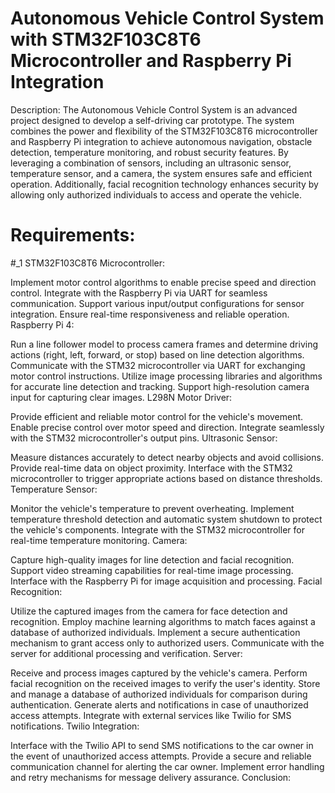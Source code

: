 # Autonomous Vehicle Control System with STM32F103C8T6 Microcontroller and Raspberry Pi Integration

Description:
The Autonomous Vehicle Control System is an advanced project designed to develop a self-driving car prototype. The system combines the power and flexibility of the STM32F103C8T6 microcontroller and Raspberry Pi integration to achieve autonomous navigation, obstacle detection, temperature monitoring, and robust security features. By leveraging a combination of sensors, including an ultrasonic sensor, temperature sensor, and a camera, the system ensures safe and efficient operation. Additionally, facial recognition technology enhances security by allowing only authorized individuals to access and operate the vehicle.

# Requirements:

#_1 STM32F103C8T6 Microcontroller:

Implement motor control algorithms to enable precise speed and direction control.
Integrate with the Raspberry Pi via UART for seamless communication.
Support various input/output configurations for sensor integration.
Ensure real-time responsiveness and reliable operation.
Raspberry Pi 4:

Run a line follower model to process camera frames and determine driving actions (right, left, forward, or stop) based on line detection algorithms.
Communicate with the STM32 microcontroller via UART for exchanging motor control instructions.
Utilize image processing libraries and algorithms for accurate line detection and tracking.
Support high-resolution camera input for capturing clear images.
L298N Motor Driver:

Provide efficient and reliable motor control for the vehicle's movement.
Enable precise control over motor speed and direction.
Integrate seamlessly with the STM32 microcontroller's output pins.
Ultrasonic Sensor:

Measure distances accurately to detect nearby objects and avoid collisions.
Provide real-time data on object proximity.
Interface with the STM32 microcontroller to trigger appropriate actions based on distance thresholds.
Temperature Sensor:

Monitor the vehicle's temperature to prevent overheating.
Implement temperature threshold detection and automatic system shutdown to protect the vehicle's components.
Integrate with the STM32 microcontroller for real-time temperature monitoring.
Camera:

Capture high-quality images for line detection and facial recognition.
Support video streaming capabilities for real-time image processing.
Interface with the Raspberry Pi for image acquisition and processing.
Facial Recognition:

Utilize the captured images from the camera for face detection and recognition.
Employ machine learning algorithms to match faces against a database of authorized individuals.
Implement a secure authentication mechanism to grant access only to authorized users.
Communicate with the server for additional processing and verification.
Server:

Receive and process images captured by the vehicle's camera.
Perform facial recognition on the received images to verify the user's identity.
Store and manage a database of authorized individuals for comparison during authentication.
Generate alerts and notifications in case of unauthorized access attempts.
Integrate with external services like Twilio for SMS notifications.
Twilio Integration:

Interface with the Twilio API to send SMS notifications to the car owner in the event of unauthorized access attempts.
Provide a secure and reliable communication channel for alerting the car owner.
Implement error handling and retry mechanisms for message delivery assurance.
Conclusion:
